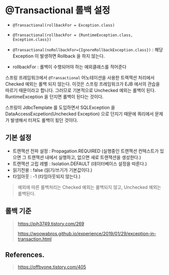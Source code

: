 # @Transactional 롤백 설정

- `@Transactional(rollbackFor = Exception.class)`
- `@Transactional(rollbackFor = {RuntimeException.class, Exception.class})`
- `@Transactional(noRollbackFor={IgnoreRollbackException.class})` : 해당 Exception 이 발생하면 Rollback 을 하지 않는다.

- rollbackFor : 롤백이 수행되어야 하는 예외클래스를 적어준다

스프링 프레임워크에서 `@Transactional` 어노테이션을 사용한 트랙잭션 처리에서 Checked 예외는 롤백 되지 않는다. 이것은 스프링 프레임워크가 EJB 에서의 관습을 따르기 때문이라고 합니다. 그러므로 기본적으로 Unchecked 예외는 롤백이 된다. RuntimeException 을 던지면 롤백이 된다는 것이다.

스프링이 JdbcTemplate 를 도입하면서 SQLException 을 DataAccessExcpetion(Unchecked Exception) 으로 던지기 때문에 쿼리에서 문제가 발생해서 터져도 롤백이 됬던 것이다. 

## 기본 설정

- 트랜잭션 전파 설정 : Propagation.REQUIRED (실행중인 트랜잭션 컨텍스트가 있으면 그 트랜잭션 내에서 실행하고, 없으면 새로 트랜잭션을 생성한다.)
- 트랜잭션 고립 레벨 : Isolation.DEFAULT (데이터베이스 설정을 따른다.)
- 읽기전용 : false (읽기/쓰기가 기본값이다.)
- 타임아웃 : -1 (타임아웃되지 않는다.)

> 예외에 따른 롤백처리는 Checked 예외는 롤백되지 않고, Unchecked 예외는 롤백된다.

## 롤백 기준

> https://pjh3749.tistory.com/269
>
> https://woowabros.github.io/experience/2019/01/29/exception-in-transaction.html

## References.

> https://offbyone.tistory.com/405
